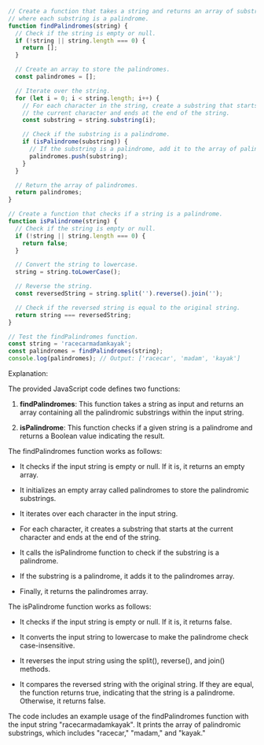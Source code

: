 ```javascript
// Create a function that takes a string and returns an array of substrings,
// where each substring is a palindrome.
function findPalindromes(string) {
  // Check if the string is empty or null.
  if (!string || string.length === 0) {
    return [];
  }

  // Create an array to store the palindromes.
  const palindromes = [];

  // Iterate over the string.
  for (let i = 0; i < string.length; i++) {
    // For each character in the string, create a substring that starts at
    // the current character and ends at the end of the string.
    const substring = string.substring(i);

    // Check if the substring is a palindrome.
    if (isPalindrome(substring)) {
      // If the substring is a palindrome, add it to the array of palindromes.
      palindromes.push(substring);
    }
  }

  // Return the array of palindromes.
  return palindromes;
}

// Create a function that checks if a string is a palindrome.
function isPalindrome(string) {
  // Check if the string is empty or null.
  if (!string || string.length === 0) {
    return false;
  }

  // Convert the string to lowercase.
  string = string.toLowerCase();

  // Reverse the string.
  const reversedString = string.split('').reverse().join('');

  // Check if the reversed string is equal to the original string.
  return string === reversedString;
}

// Test the findPalindromes function.
const string = 'racecarmadamkayak';
const palindromes = findPalindromes(string);
console.log(palindromes); // Output: ['racecar', 'madam', 'kayak']
```

Explanation:

The provided JavaScript code defines two functions:

1. **findPalindromes**: This function takes a string as input and returns an array containing all the palindromic substrings within the input string.

2. **isPalindrome**: This function checks if a given string is a palindrome and returns a Boolean value indicating the result.

The findPalindromes function works as follows:

- It checks if the input string is empty or null. If it is, it returns an empty array.

- It initializes an empty array called palindromes to store the palindromic substrings.

- It iterates over each character in the input string.

- For each character, it creates a substring that starts at the current character and ends at the end of the string.

- It calls the isPalindrome function to check if the substring is a palindrome.

- If the substring is a palindrome, it adds it to the palindromes array.

- Finally, it returns the palindromes array.

The isPalindrome function works as follows:

- It checks if the input string is empty or null. If it is, it returns false.

- It converts the input string to lowercase to make the palindrome check case-insensitive.

- It reverses the input string using the split(), reverse(), and join() methods.

- It compares the reversed string with the original string. If they are equal, the function returns true, indicating that the string is a palindrome. Otherwise, it returns false.

The code includes an example usage of the findPalindromes function with the input string "racecarmadamkayak". It prints the array of palindromic substrings, which includes "racecar," "madam," and "kayak."